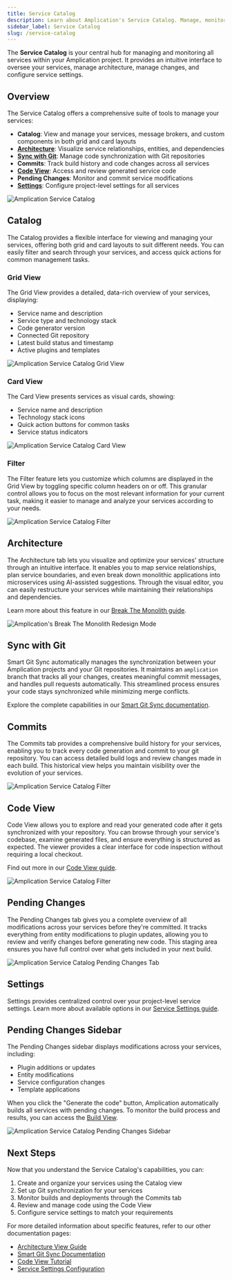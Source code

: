 ```yaml
---
title: Service Catalog
description: Learn about Amplication's Service Catalog. Manage, monitor, and configure your services through an intuitive interface.
sidebar_label: Service Catalog
slug: /service-catalog
---
```


The **Service Catalog** is your central hub for managing and monitoring all services within your Amplication project.
It provides an intuitive interface to oversee your services, manage architecture, manage changes, and configure service settings.

## Overview

The Service Catalog offers a comprehensive suite of tools to manage your services:

- **Catalog**: View and manage your services, message brokers, and custom components in both grid and card layouts
- [**Architecture**](/break-the-monolith/): Visualize service relationships, entities, and dependencies
- [**Sync with Git**](/smart-git-sync/): Manage code synchronization with Git repositories
- **Commits**: Track build history and code changes across all services
- [**Code View**](/getting-started/view-generated-code): Access and review generated service code
- **Pending Changes**: Monitor and commit service modifications
- [**Settings**](/how-to/api-admin-ui-settings): Configure project-level settings for all services

![Amplication Service Catalog](./assets/service-catalog/service-catalog.png)

## Catalog

The Catalog provides a flexible interface for viewing and managing your services, offering both grid and card layouts to suit different needs.
You can easily filter and search through your services, and access quick actions for common management tasks.

### Grid View

The Grid View provides a detailed, data-rich overview of your services, displaying:

- Service name and description
- Service type and technology stack
- Code generator version
- Connected Git repository
- Latest build status and timestamp
- Active plugins and templates

![Amplication Service Catalog Grid View](./assets/service-catalog/grid-view.png)

### Card View

The Card View presents services as visual cards, showing:

- Service name and description
- Technology stack icons
- Quick action buttons for common tasks
- Service status indicators

![Amplication Service Catalog Card View](./assets/service-catalog/card-view.png)

### Filter

The Filter feature lets you customize which columns are displayed in the Grid View by toggling specific column headers on or off. This granular control allows you to focus on the most relevant information for your current task, making it easier to manage and analyze your services according to your needs.

![Amplication Service Catalog Filter](./assets/service-catalog/filter-view.png)

## Architecture

The Architecture tab lets you visualize and optimize your services' structure through an intuitive interface.
It enables you to map service relationships, plan service boundaries, and even break down monolithic applications into microservices using AI-assisted suggestions.
Through the visual editor, you can easily restructure your services while maintaining their relationships and dependencies.

Learn more about this feature in our [Break The Monolith guide](/break-the-monolith/).

![Amplication's Break The Monolith Redesign Mode](./../premium-features/assets/break-the-monolith-redesign-mode.png)

## Sync with Git

Smart Git Sync automatically manages the synchronization between your Amplication projects and your Git repositories. It maintains an `amplication` branch that tracks all your changes, creates meaningful commit messages, and handles pull requests automatically. This streamlined process ensures your code stays synchronized while minimizing merge conflicts.

Explore the complete capabilities in our [Smart Git Sync documentation](/smart-git-sync/).

## Commits

The Commits tab provides a comprehensive build history for your services, enabling you to track every code generation and commit to your git repository.
You can access detailed build logs and review changes made in each build.
This historical view helps you maintain visibility over the evolution of your services.

![Amplication Service Catalog Filter](./assets/service-catalog/commits.png)

## Code View

Code View allows you to explore and read your generated code after it gets synchronized with your repository.
You can browse through your service's codebase, examine generated files, and ensure everything is structured as expected.
The viewer provides a clear interface for code inspection without requiring a local checkout.

Find out more in our [Code View guide](/getting-started/view-generated-code/).

![Amplication Service Catalog Filter](./assets/service-catalog/code-view.png)

## Pending Changes

The Pending Changes tab gives you a complete overview of all modifications across your services before they're committed. It tracks everything from entity modifications to plugin updates, allowing you to review and verify changes before generating new code. This staging area ensures you have full control over what gets included in your next build.

![Amplication Service Catalog Pending Changes Tab](./assets/service-catalog/pending-changes.png)

## Settings

Settings provides centralized control over your project-level service settings.
Learn more about available options in our [Service Settings guide](/how-to/api-admin-ui-settings/).

## Pending Changes Sidebar

The Pending Changes sidebar displays modifications across your services, including:

- Plugin additions or updates
- Entity modifications
- Service configuration changes
- Template applications

When you click the "Generate the code" button, Amplication automatically builds all services with pending changes. To monitor the build process and results, you can access the [Build View](/building-new-versions/).

![Amplication Service Catalog Pending Changes Sidebar](./assets/service-catalog/pending-changes-sidebar.png)

## Next Steps

Now that you understand the Service Catalog's capabilities, you can:

1. Create and organize your services using the Catalog view
2. Set up Git synchronization for your services
3. Monitor builds and deployments through the Commits tab
4. Review and manage code using the Code View
5. Configure service settings to match your requirements

For more detailed information about specific features, refer to our other documentation pages:

- [Architecture View Guide](/break-the-monolith/)
- [Smart Git Sync Documentation](/smart-git-sync)
- [Code View Tutorial](/getting-started/view-generated-code)
- [Service Settings Configuration](/how-to/api-admin-ui-settings)
